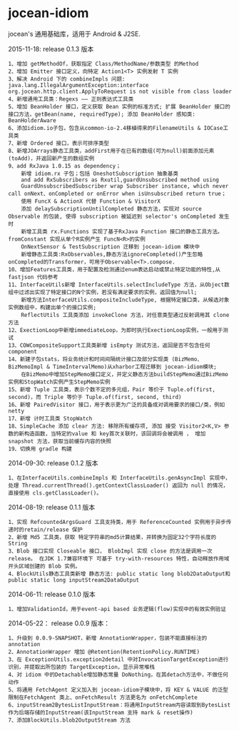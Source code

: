 jocean-idiom
============

jocean's 通用基础库，适用于 Android & J2SE.

2015-11-18:  release 0.1.3 版本

    1、增加 getMethodOf，获取指定 Class/MethodName/参数类型 的Method
    2、增加 Emitter 接口定义，向特定 Action1<T> 实例发射 T 实例
    3、解决 Android 下的 combineImpls 问题: java.lang.IllegalArgumentException:interface org.jocean.http.client.ApplyToRequest is not visible from class loader
    4、新增通用工具类：Regexs —— 正则表达式工具类
    5、增加 BeanHolder 接口，定义获取 Bean 实例的标准方式; 扩展 BeanHolder 接口的接口方法，getBean(name, requiredType); 添加 BeanHolder 感知类: BeanHolderAware
    6、添加idiom.io子包，包含从common-io-2.4移植得来的FilenameUtils & IOCase工具类
    7、新增 Ordered 接口，表示可排序类型
    8、新增JOArrays静态工具类，addFirst用于在已有的数组(可为null)前面添加元素(toAdd)，并返回新产生的数组实例
    9、add RxJava 1.0.15 as dependency；
        新增 idiom.rx 子包；包括 OneshotSubscription 抽象基类
        and add RxSubscribers as Rxutil,guardUnsubscribed method using 
        GuardUnsubscribedSubscriber wrap Subscriber instance, which never call onNext、onCompleted or onError when isUnsubscribed return true；
        使用 FuncX & ActionX 代替 Function & VisitorX
        添加 delaySubscriptionUntilCompleted 静态方法，实现对 source Observable 的包装, 使得 subscription 被延迟到 selector's onCompleted 发生时
        新增工具类 rx.Functions 实现了基于RxJava Function 接口的静态工具方法。fromConstant 实现从单个R实例产生 FuncN<R>的实例
        OnNextSensor & TestSubscription 迁移到 jocean-idiom 模块中
        新增静态工具类:RxObservables,静态方法ignoreCompleted()产生忽略onCompleted的Transformer，可用于Observable<T>.compose.
    10、增加Features工具类，用于配置及检测通过enum表达启动或禁止特定功能的特性,从 fastjson 代码参考
    11、InterfaceUtils新增 InterfaceUtils.selectIncludeType 方法，从Object数组中过滤出实现了特定接口的N个实例，若没有满足要求的实例，返回值为null; 
        新增方法InterfaceUtils.compositeIncludeType, 根据特定接口类，从候选对象实例数组中，构建出单个的接口实例; 
        ReflectUtils 工具类添加 invokeClone 方法，对任意类型通过反射调用其 clone 方法
    12、ExectionLoop中新增immediateLoop，为即时执行ExectionLoop实例，一般用于测试
    13、COWCompositeSupport工具类新增 isEmpty 测试方法，返回是否不包含任何component
    14、新建子包stats，将业务统计和时间间隔统计接口及部分实现类 (BizMemo、BizMemoImpl & TimeIntervalMemo)从xharbor工程迁移到 jocean-idiom模块;
        在BizMemo中增加StepMemo接口定义，并定义静态方法buildStepMemo通过BizMemo实例和StopWatch实例产生StepMemo实例
    15、新增 Tuple 工具类，表示个数不定的多元组，Pair 等价于 Tuple.of(first, second)，而 Triple 等价于 Tuple.of(first, second, third)
    16、新增 PairedVisitor 接口，用于表示更为广泛的具备成对调用要求的接口/类，例如netty
    17、新增 计时工具类 StopWatch
    18、SimpleCache 添加 clear 方法: 移除所有缓存项, 添加 接受 Visitor2<K,V> 参数的新构造函数，当特定的value 和 key首次关联时，该回调将会被调用 ， 增加 snapshot 方法，获取当前缓存内容的快照
    19、切换用 gradle 构建 
    
2014-09-30:  release 0.1.2 版本

    1、在InterfaceUtils.combineImpls 和 InterfaceUtils.genAsyncImpl 实现中，处理 Thread.currentThread().getContextClassLoader() 返回为 null 的情况，直接使用 cls.getClassLoader()。

2014-08-19:  release 0.1.1 版本

    1、实现 RefcountedArgsGuard 工具支持类，用于 ReferenceCounted 实例用于异步传递时的retain/release 保护
    2、新增 Md5 工具类，获取 特定字符串的md5计算结果，并转换为固定32个字符长度的String
    3、Blob 接口实现 Closeable 接口， BlobImpl 实现 close 的方法是调用一次 release。 在JDK 1.7兼容环境下 可基于 try-with-resources 特性，自动释放作用域开头区域创建的 Blob 实例。
    4、BlockUtils静态工具类新增 静态方法: public static long blob2DataOutput和 public static long inputStream2DataOutput  

2014-06-11:  release 0.1.0 版本
  
    1、增加ValidationId，用于event-api based 业务逻辑(flow)实现中的有效实例验证

2014-05-22： release 0.0.9 版本：
    
    1、升级到 0.0.9-SNAPSHOT，新增 AnnotationWrapper，包装不能直接标注的annotation
    2、AnnotationWrapper 增加 @Retention(RetentionPolicy.RUNTIME)
    3、在 ExceptionUtils.exception2detail 中对InvocationTargetException进行识别，并提取出所包装的 TargetException，显示异常堆栈
    4、对 idiom 中的Detachable增加静态常量 DoNothing，在其detach方法中，不做任何动作
    5、将通用 FetchAgent 定义加入到 jocean-idiom子模块中，将 KEY & VALUE 的泛型限制在FetchAgent 类上、onFetchResult 方法更名为 onFetchComplete
    6、inputStream2BytesListInputStream：将通用InputStream内容读取到BytesList作为后端存储的InputStream(该InputStream 支持 mark & reset操作)
    7、添加BlockUtils.blob2OutputStream 方法
